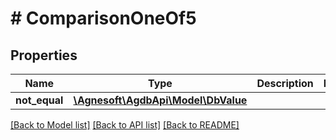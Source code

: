 # # ComparisonOneOf5

## Properties

Name | Type | Description | Notes
------------ | ------------- | ------------- | -------------
**not_equal** | [**\Agnesoft\\AgdbApi\Model\DbValue**](DbValue.md) |  |

[[Back to Model list]](../../README.md#models) [[Back to API list]](../../README.md#endpoints) [[Back to README]](../../README.md)
